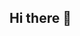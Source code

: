 ## Hi there 👋

<!--
**GameCodeOff/GameCodeOff** is a ✨ _special_ ✨ repository because its `README.md` (this file) appears on your GitHub profile.

Here are some ideas to get you started:

- 🔭 I’m currently a student 
- 🌱 I’m currently learning HTML , JAVA , CSS, PYTHON, FLUTTER
- 👯 I’m looking to collaborate on HTML AND CSS
- 🤔 I’m looking for help with PYTHON 
- 💬 Ask me about html and css
- 📫 How to reach me: Instagram- @gamecodeoff
                      YouTube- @gamecodeoff
                      Telegram- @gamecodeoff
-->
